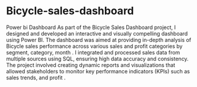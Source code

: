 # Bicycle-sales-dashboard
Power bi Dashboard
As part of the Bicycle Sales Dashboard project, I designed and developed an interactive and visually compelling dashboard using Power BI. The dashboard was aimed at providing in-depth analysis of Bicycle sales performance across various sales and profit  categories by segment, category, month . I integrated and processed sales data from multiple sources using SQL, ensuring high data accuracy and consistency. The project involved creating dynamic reports and visualizations that allowed stakeholders to monitor key performance indicators (KPIs) such as sales trends, and profit .

